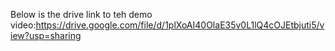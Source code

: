 Below is the drive link to teh demo video:https://drive.google.com/file/d/1plXoAI40OlaE35v0L1lQ4cOJEtbjuti5/view?usp=sharing
